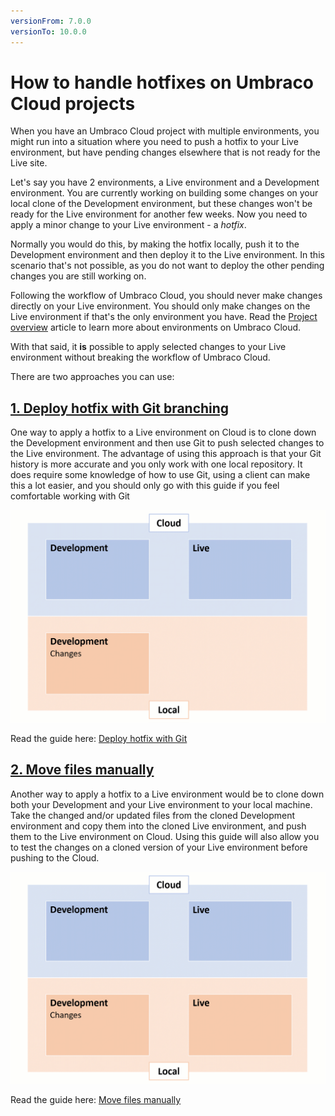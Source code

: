 ```yaml
---
versionFrom: 7.0.0
versionTo: 10.0.0
---
```


# How to handle hotfixes on Umbraco Cloud projects

When you have an Umbraco Cloud project with multiple environments, you might run into a situation where you need to push a hotfix to your Live environment, but have pending changes elsewhere that is not ready for the Live site.

Let's say you have 2 environments, a Live environment and a Development environment. You are currently working on building some changes on your local clone of the Development environment, but these changes won't be ready for the Live environment for another few weeks. Now you need to apply a minor change to your Live environment - a *hotfix*.

Normally you would do this, by making the hotfix locally, push it to the Development environment and then deploy it to the Live environment. In this scenario that's not possible, as you do not want to deploy the other pending changes you are still working on.

Following the workflow of Umbraco Cloud, you should never make changes directly on your Live environment. You should only make changes on the Live environment if that's the only environment you have. Read the [Project overview](../../Getting-Started/Project-overview/) article to learn more about environments on Umbraco Cloud.

With that said, it **is** possible to apply selected changes to your Live environment without breaking the workflow of Umbraco Cloud.

There are two approaches you can use:

## [1. Deploy hotfix with Git branching](Using-Git/)

One way to apply a hotfix to a Live environment on Cloud is to clone down the Development environment and then use Git to push selected changes to the Live environment. The advantage of using this approach is that your Git history is more accurate and you only work with one local repository. It does require some knowledge of how to use Git, using a client can make this a lot easier, and you should only go with this guide if you feel comfortable working with Git

![Use Git](images/hotfix-using-git.gif)

Read the guide here: [Deploy hotfix with Git](Using-Git/)

## [2. Move files manually](Move-files-manually/)

Another way to apply a hotfix to a Live environment would be to clone down both your Development and your Live environment to your local machine. Take the changed and/or updated files from the cloned Development environment and copy them into the cloned Live environment, and push them to the Live environment on Cloud. Using this guide will also allow you to test the changes on a cloned version of your Live environment before pushing to the Cloud.

![Manual move](images/hotfix-manual-move.gif)

Read the guide here: [Move files manually](Move-files-manually/)
